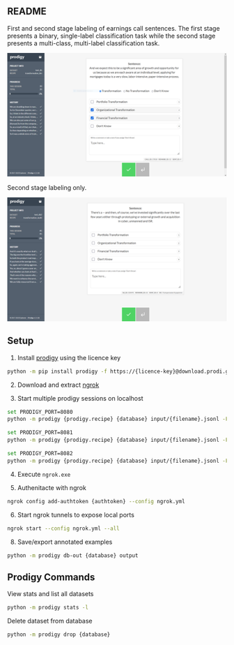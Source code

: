 ## README

First and second stage labeling of earnings call sentences. The first stage presents a binary, single-label classification task while the second stage presents a multi-class, multi-label classification task.

![](img/interface1.PNG)

Second stage labeling only.

![](img/interface2.PNG)

## Setup

1. Install [prodigy](https://prodi.gy/) using the licence key
```sh
python -m pip install prodigy -f https://{licence-key}@download.prodi.gy
```

2. Download and extract [ngrok](https://ngrok.com/)

3. Start multiple prodigy sessions on localhost
```sh
set PRODIGY_PORT=8080
python -m prodigy {prodigy.recipe} {database} input/{filename}.jsonl -F {script}.py
```
```sh
set PRODIGY_PORT=8081
python -m prodigy {prodigy.recipe} {database} input/{filename}.jsonl -F {script}.py
```
```sh
set PRODIGY_PORT=8082
python -m prodigy {prodigy.recipe} {database} input/{filename}.jsonl -F {script}.py
```

4. Execute `ngrok.exe`

5. Authenitacte with ngrok
```sh
ngrok config add-authtoken {authtoken} --config ngrok.yml
```

6. Start ngrok tunnels to expose local ports
```sh
ngrok start --config ngrok.yml --all
```

8. Save/export annotated examples
```sh
python -m prodigy db-out {database} output
```

## Prodigy Commands

View stats and list all datasets
```sh
python -m prodigy stats -l
```

Delete dataset from database
```sh
python -m prodigy drop {database}
```
